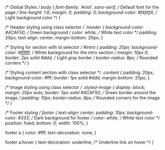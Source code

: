 /* Global Styles */
body {
    font-family: 'Arial', sans-serif; /* Default font for the page */
    line-height: 1.6;
    margin: 0;
    padding: 0;
    background-color: #f4f4f4; /* Light background color */
}

/* Header styling using class selector */
.header {
    background-color: #4CAF50; /* Green background */
    color: white; /* White text color */
    padding: 20px;
    text-align: center;
    margin-bottom: 20px;
}

/* Styling for section with id selector */
#intro {
    padding: 20px;
    background-color: #ffffff; /* White background for the intro section */
    margin: 10px 0;
    border: 2px solid #ddd; /* Light gray border */
    border-radius: 8px; /* Rounded corners */
}

/* Styling content section with class selector */
.content {
    padding: 20px;
    background-color: #fff;
    border: 1px solid #ddd;
    margin-bottom: 20px;
}

/* Image styling using class selector */
.styled-image {
    display: block;
    margin: 20px auto;
    border: 5px solid #4CAF50; /* Green border around the image */
    padding: 10px;
    border-radius: 8px; /* Rounded corners for the image */
}

/* Footer styling */
footer {
    text-align: center;
    padding: 10px;
    background-color: #333; /* Dark background for footer */
    color: white; /* White text color */
    position: fixed;
    bottom: 0;
    width: 100%;
}

footer a {
    color: #fff;
    text-decoration: none;
}

footer a:hover {
    text-decoration: underline; /* Underline link on hover */
}
